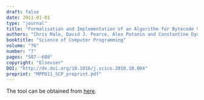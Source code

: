 ```yaml
---
draft: false
date: 2011-01-01
type: "journal"
title: "Formalisation and Implementation of an Algorithm for Bytecode Verification of @NonNull Types"
authors: "Chris Male, David J. Pearce, Alex Potanin and Constantine Dymnikov"
booktitle: "Science of Computer Programming"
volume: "76"
number: "7"
pages: "587--608"
copyright: "Elsevier"
DOI: "http://dx.doi.org/10.1016/j.scico.2010.10.004"
preprint: "MPPD11_SCP_preprint.pdf"
---
```

The tool can be obtained from [here](JACK).
